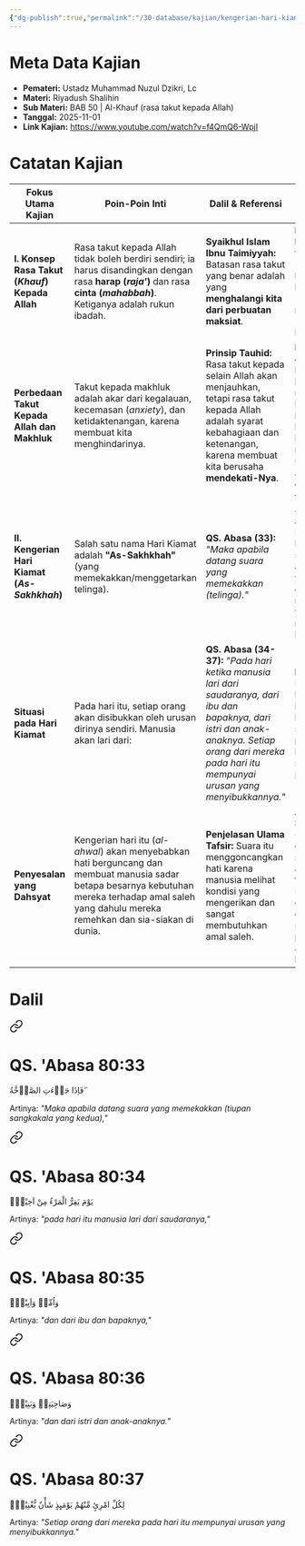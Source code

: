 ```yaml
---
{"dg-publish":true,"permalink":"/30-database/kajian/kengerian-hari-kiamat/","tags":["kajian"]}
---
```





# Meta Data Kajian 
<div><ul class="dataview list-view-ul"><li><span><strong>Pemateri:</strong> Ustadz Muhammad Nuzul Dzikri, Lc</span></li><li><span><strong>Materi:</strong> Riyadush Shalihin</span></li><li><span><strong>Sub Materi:</strong> BAB 50 | Al-Khauf (rasa takut kepada Allah)</span></li><li><span><strong>Tanggal:</strong> 2025-11-01</span></li><li><span><strong>Link Kajian:</strong> <a rel="noopener nofollow" class="external-link" href="https://www.youtube.com/watch?v=f4QmQ6-WpjI" target="_blank">https://www.youtube.com/watch?v=f4QmQ6-WpjI</a></span></li></ul></div>

# Catatan Kajian

| **Fokus Utama Kajian**                          | **Poin-Poin Inti**                                                                                                                                                                                   | **Dalil & Referensi**                                                                                                                                                                                      | **Faedah dan Aplikasi Sehari-hari**                                                                                                                                                                   |
| ----------------------------------------------- | ---------------------------------------------------------------------------------------------------------------------------------------------------------------------------------------------------- | ---------------------------------------------------------------------------------------------------------------------------------------------------------------------------------------------------------- | ----------------------------------------------------------------------------------------------------------------------------------------------------------------------------------------------------- |
| **I. Konsep Rasa Takut (_Khauf_) Kepada Allah** | Rasa takut kepada Allah tidak boleh berdiri sendiri; ia harus disandingkan dengan rasa **harap (_raja'_)** dan rasa **cinta (_mahabbah_)**. Ketiganya adalah rukun ibadah.                           | **Syaikhul Islam Ibnu Taimiyyah:** Batasan rasa takut yang benar adalah yang **menghalangi kita dari perbuatan maksiat**.                                                                                  | **Keseimbangan Hati:** Padukan tiga rukun ibadah (cinta, takut, harap) agar tidak berlebihan (ekstrem) atau meremehkan (lalai) dalam beribadah.                                                       |
| **Perbedaan Takut Kepada Allah dan Makhluk**    | Takut kepada makhluk adalah akar dari kegalauan, kecemasan (_anxiety_), dan ketidaktenangan, karena membuat kita menghindarinya.                                                                     | **Prinsip Tauhid:** Rasa takut kepada selain Allah akan menjauhkan, tetapi rasa takut kepada Allah adalah syarat kebahagiaan dan ketenangan, karena membuat kita berusaha **mendekati-Nya**.               | **Ketenangan Jiwa:** Sadari bahwa rasa takut kepada Allah membawa ketenangan, bukan kegelisahan, karena ia mendorong kita untuk lari _kepada_ Allah, bukan lari _dari_ Allah.                         |
| **II. Kengerian Hari Kiamat (_As-Sakhkhah_)**   | Salah satu nama Hari Kiamat adalah **"As-Sakhkhah"** (yang memekakkan/menggetarkan telinga).                                                                                                         | **QS. Abasa (33):** _"Maka apabila datang suara yang memekakkan (telinga)."_                                                                                                                               | **Tadabbur Ayat:** Jangan remehkan atau jadikan Hari Kiamat sebagai lelucon. Tiupan sangkakala kedua adalah peristiwa yang sangat dahsyat dan menakutkan, yang akan menggoncangkan hati.              |
| **Situasi pada Hari Kiamat**                    | Pada hari itu, setiap orang akan disibukkan oleh urusan dirinya sendiri. Manusia akan lari dari:                                                                                                     | **QS. Abasa (34-37):** _"Pada hari ketika manusia lari dari saudaranya, dari ibu dan bapaknya, dari istri dan anak-anaknya. Setiap orang dari mereka pada hari itu mempunyai urusan yang menyibukkannya."_ | **Prioritas Amalan:** Dunia tidak akan bisa membantu di hari itu, bahkan keluarga terdekat sekalipun. Fokus pada amal saleh karena ia adalah satu-satunya penolong sejati.                            |
| **Penyesalan yang Dahsyat**                     | Kengerian hari itu (_al-ahwal_) akan menyebabkan hati berguncang dan membuat manusia sadar betapa besarnya kebutuhan mereka terhadap amal saleh yang dahulu mereka remehkan dan sia-siakan di dunia. | **Penjelasan Ulama Tafsir:** Suara itu menggoncangkan hati karena manusia melihat kondisi yang mengerikan dan sangat membutuhkan amal saleh.                                                               | **Amalan Praktis:** **Segeralah (_badiru bil a'mal_)** dalam beramal saleh selagi pintu amal masih terbuka. Kesempatan di dunia tidak akan datang selamanya, dan penyesalan di akhirat tidak berguna. |
 
# Dalil

<div class="transclusion internal-embed is-loaded"><a class="markdown-embed-link" href="/30-database/al-quran/all-surah/#qs-abasa-80-33" aria-label="Open link"><svg xmlns="http://www.w3.org/2000/svg" width="24" height="24" viewBox="0 0 24 24" fill="none" stroke="currentColor" stroke-width="2" stroke-linecap="round" stroke-linejoin="round" class="svg-icon lucide-link"><path d="M10 13a5 5 0 0 0 7.54.54l3-3a5 5 0 0 0-7.07-7.07l-1.72 1.71"></path><path d="M14 11a5 5 0 0 0-7.54-.54l-3 3a5 5 0 0 0 7.07 7.07l1.71-1.71"></path></svg></a><div class="markdown-embed">



# QS. 'Abasa 80:33
فَاِذَا جَاۤءَتِ الصَّاۤخَّةُ ۖ

Artinya: *"Maka apabila datang suara yang memekakkan (tiupan sangkakala yang kedua),"*



</div></div>


<div class="transclusion internal-embed is-loaded"><a class="markdown-embed-link" href="/30-database/al-quran/all-surah/#qs-abasa-80-34" aria-label="Open link"><svg xmlns="http://www.w3.org/2000/svg" width="24" height="24" viewBox="0 0 24 24" fill="none" stroke="currentColor" stroke-width="2" stroke-linecap="round" stroke-linejoin="round" class="svg-icon lucide-link"><path d="M10 13a5 5 0 0 0 7.54.54l3-3a5 5 0 0 0-7.07-7.07l-1.72 1.71"></path><path d="M14 11a5 5 0 0 0-7.54-.54l-3 3a5 5 0 0 0 7.07 7.07l1.71-1.71"></path></svg></a><div class="markdown-embed">



# QS. 'Abasa 80:34
يَوْمَ يَفِرُّ الْمَرْءُ مِنْ اَخِيْهِۙ

Artinya: *"pada hari itu manusia lari dari saudaranya,"*



</div></div>

<div class="transclusion internal-embed is-loaded"><a class="markdown-embed-link" href="/30-database/al-quran/all-surah/#qs-abasa-80-35" aria-label="Open link"><svg xmlns="http://www.w3.org/2000/svg" width="24" height="24" viewBox="0 0 24 24" fill="none" stroke="currentColor" stroke-width="2" stroke-linecap="round" stroke-linejoin="round" class="svg-icon lucide-link"><path d="M10 13a5 5 0 0 0 7.54.54l3-3a5 5 0 0 0-7.07-7.07l-1.72 1.71"></path><path d="M14 11a5 5 0 0 0-7.54-.54l-3 3a5 5 0 0 0 7.07 7.07l1.71-1.71"></path></svg></a><div class="markdown-embed">



# QS. 'Abasa 80:35
وَاُمِّهٖ وَاَبِيْهِۙ

Artinya: *"dan dari ibu dan bapaknya,"*



</div></div>

<div class="transclusion internal-embed is-loaded"><a class="markdown-embed-link" href="/30-database/al-quran/all-surah/#qs-abasa-80-36" aria-label="Open link"><svg xmlns="http://www.w3.org/2000/svg" width="24" height="24" viewBox="0 0 24 24" fill="none" stroke="currentColor" stroke-width="2" stroke-linecap="round" stroke-linejoin="round" class="svg-icon lucide-link"><path d="M10 13a5 5 0 0 0 7.54.54l3-3a5 5 0 0 0-7.07-7.07l-1.72 1.71"></path><path d="M14 11a5 5 0 0 0-7.54-.54l-3 3a5 5 0 0 0 7.07 7.07l1.71-1.71"></path></svg></a><div class="markdown-embed">



# QS. 'Abasa 80:36
وَصَاحِبَتِهٖ وَبَنِيْهِۗ

Artinya: *"dan dari istri dan anak-anaknya."*



</div></div>

<div class="transclusion internal-embed is-loaded"><a class="markdown-embed-link" href="/30-database/al-quran/all-surah/#qs-abasa-80-37" aria-label="Open link"><svg xmlns="http://www.w3.org/2000/svg" width="24" height="24" viewBox="0 0 24 24" fill="none" stroke="currentColor" stroke-width="2" stroke-linecap="round" stroke-linejoin="round" class="svg-icon lucide-link"><path d="M10 13a5 5 0 0 0 7.54.54l3-3a5 5 0 0 0-7.07-7.07l-1.72 1.71"></path><path d="M14 11a5 5 0 0 0-7.54-.54l-3 3a5 5 0 0 0 7.07 7.07l1.71-1.71"></path></svg></a><div class="markdown-embed">



# QS. 'Abasa 80:37
لِكُلِّ امْرِئٍ مِّنْهُمْ يَوْمَىِٕذٍ شَأْنٌ يُّغْنِيْهِۗ

Artinya: *"Setiap orang dari mereka pada hari itu mempunyai urusan yang menyibukkannya."*



</div></div>
